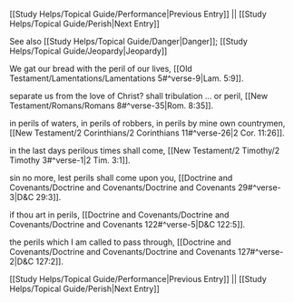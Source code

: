 [[Study Helps/Topical Guide/Performance|Previous Entry]]  ||  [[Study Helps/Topical Guide/Perish|Next Entry]]

 See also [[Study Helps/Topical Guide/Danger|Danger]]; [[Study Helps/Topical Guide/Jeopardy|Jeopardy]]

 We gat our bread with the peril of our lives, [[Old Testament/Lamentations/Lamentations 5#^verse-9|Lam. 5:9]].

 separate us from the love of Christ? shall tribulation ... or peril, [[New Testament/Romans/Romans 8#^verse-35|Rom. 8:35]].

 in perils of waters, in perils of robbers, in perils by mine own countrymen, [[New Testament/2 Corinthians/2 Corinthians 11#^verse-26|2 Cor. 11:26]].

 in the last days perilous times shall come, [[New Testament/2 Timothy/2 Timothy 3#^verse-1|2 Tim. 3:1]].

 sin no more, lest perils shall come upon you, [[Doctrine and Covenants/Doctrine and Covenants/Doctrine and Covenants 29#^verse-3|D&C 29:3]].

 if thou art in perils, [[Doctrine and Covenants/Doctrine and Covenants/Doctrine and Covenants 122#^verse-5|D&C 122:5]].

 the perils which I am called to pass through, [[Doctrine and Covenants/Doctrine and Covenants/Doctrine and Covenants 127#^verse-2|D&C 127:2]].

[[Study Helps/Topical Guide/Performance|Previous Entry]]  ||  [[Study Helps/Topical Guide/Perish|Next Entry]]
